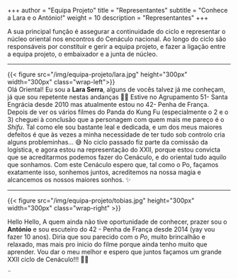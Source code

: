 +++
author = "Equipa Projeto"
title = "Representantes"
subtitle = "Conhece a Lara e o António!"
weight = 10
description = "Representantes"
+++

A sua principal função é assegurar a continuidade do ciclo e representar o núcleo oriental nos encontros do Cenáculo nacional.
Ao longo do ciclo são responsáveis por constituir e gerir a equipa projeto, e fazer a ligação entre a equipa projeto, o embaixador e a junta de núcleo.

---
<!--more-->

{{< figure src="/img/equipa-projeto/lara.jpg" height="300px" width="300px" class="wrap-left">}}
​  
​
Olá Oriental!
Eu sou a **Lara Serra**, alguns de vocês talvez já me conheçam, já que sou repetente nestas andanças 👵🏻
Estive no Agrupamento 51- Santa Engrácia ⁠desde 2010 mas atualmente estou no 42- Penha de França.
Depois de ver os vários filmes do Panda do Kung Fu (especialmente o 2 e o 3) cheguei à conclusão que a personagem com quem mais me pareço é o _Shifu_. Tal como ele sou bastante leal e dedicada, e um dos meus maiores defeitos é que às vezes a minha necessidade de ter tudo sob controlo cria alguns probleminhas… 😅
No ciclo passado fiz parte da comissão da logística, e agora estou na representação do XXII, porque estou convicta que se acreditarmos podemos fazer do Cenáculo, e do oriental tudo aquilo que sonhamos. 
Com este Cenáculo espero que, tal como o Po, façamos exatamente isso, sonhemos juntos, acreditemos na nossa magia e alcancemos os nossos maiores sonhos. ✨


---

{{< figure src="/img/equipa-projeto/tobias.jpg" height="300px" width="300px" class="wrap-right" >}}
​

Hello Hello, 
A quem ainda não tive oportunidade de conhecer, prazer sou o **António** e sou escuteiro do 42 - Penha de França desde 2014 (yay vou fazer 10 anos). 
Diria que sou parecido com o _Po_, muito brincalhão e relaxado, mas mais pro inicio do filme porque ainda tenho muito que aprender.
Vou dar o meu melhor e espero que juntos façamos um grande XXII ciclo de Cenáculo!!! 🐼✨
​  


¨
